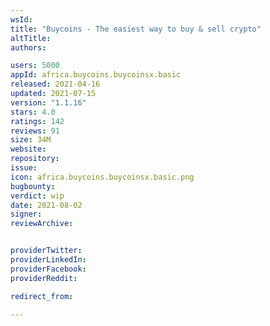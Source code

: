 ```yaml
---
wsId: 
title: "Buycoins - The easiest way to buy & sell crypto"
altTitle: 
authors:

users: 5000
appId: africa.buycoins.buycoinsx.basic
released: 2021-04-16
updated: 2021-07-15
version: "1.1.16"
stars: 4.0
ratings: 142
reviews: 91
size: 34M
website: 
repository: 
issue: 
icon: africa.buycoins.buycoinsx.basic.png
bugbounty: 
verdict: wip
date: 2021-08-02
signer: 
reviewArchive:


providerTwitter: 
providerLinkedIn: 
providerFacebook: 
providerReddit: 

redirect_from:

---
```



